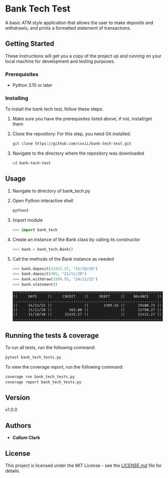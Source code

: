 # Bank Tech Test

A basic ATM style application that allows the user to make deposits and withdrawls, and prints a formatted statement of transactions.

## Getting Started

These instructions will get you a copy of the project up and running on your local machine for development and testing purposes.

### Prerequisites

* Python 3.10 or later

### Installing

To install the bank tech test, follow these steps:

1. Make sure you have the prerequisites listed above, if not, install/get them

2. Clone the repository: For this step, you need Git installed.

   ```bash
   git clone https://github.com/cxxii/bank-tech-test.git
   ```

3. Navigate to the directory where the repository was downloaded

    ```bash
    cd bank-tech-test
    ```

## Usage

1. Navigate to directory of bank_tech.py

2. Open Python interactive shell

    ```bash
    python3
    ```

3. Import module

    ```python
    >>> import bank_tech
    ```

4. Create an instance of the Bank class by calling its constructor

    ```python
    >>> bank = bank_tech.Bank()
    ```

5. Call the methods of the Bank instance as needed

    ```python
    >>> bank.deposit(22425.27, "31/10/20")
    >>> bank.deposit(365, "21/11/20")
    >>> bank.withdraw(3389.55, "24/12/22")
    >>> bank.statement()
    ```

    ![screenshot](https://github.com/cxxii/bank-tech-test/blob/main/screenshot.png)

## Running the tests & coverage

To run all tests, run the following command:

```bash
pytest bank_tech_tests.py
```

To view the coverage report, run the following command:

```bash
coverage run bank_tech_tests.py 
coverage report bank_tech_tests.py
```

## Version

v1.0.0

## Authors

* **Callum Clark**

## License

This project is licensed under the MIT License - see the [LICENSE.md](LICENSE.md) file for details.
